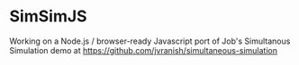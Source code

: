 # SimSimJS

Working on a Node.js / browser-ready Javascript port of Job's Simultanous Simulation demo at https://github.com/jvranish/simultaneous-simulation
